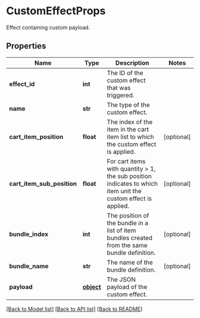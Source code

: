 # CustomEffectProps

Effect containing custom payload.
## Properties
Name | Type | Description | Notes
------------ | ------------- | ------------- | -------------
**effect_id** | **int** | The ID of the custom effect that was triggered. | 
**name** | **str** | The type of the custom effect. | 
**cart_item_position** | **float** | The index of the item in the cart item list to which the custom effect is applied. | [optional] 
**cart_item_sub_position** | **float** | For cart items with quantity &gt; 1, the sub position indicates to which item unit the custom effect is applied.  | [optional] 
**bundle_index** | **int** | The position of the bundle in a list of item bundles created from the same bundle definition. | [optional] 
**bundle_name** | **str** | The name of the bundle definition. | [optional] 
**payload** | [**object**](.md) | The JSON payload of the custom effect. | 

[[Back to Model list]](../README.md#documentation-for-models) [[Back to API list]](../README.md#documentation-for-api-endpoints) [[Back to README]](../README.md)


